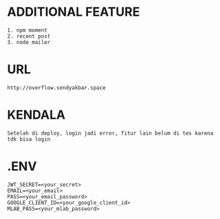# ADDITIONAL FEATURE
    1. npm moment
    2. recent post
    3. node mailer

# URL
    http://overflow.sendyakbar.space

# KENDALA
    Setelah di deploy, login jadi error, fitur lain belum di tes karena tdk bisa login

# .ENV
    JWT_SECRET=<your_secret>
    EMAIL=<your_email>
    PASS=<your_email_password>
    GOOGLE_CLIENT_ID=<your_google_client_id>
    MLAB_PASS=<your_mlab_password>